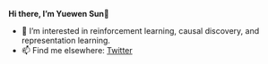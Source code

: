 **Hi there, I’m Yuewen Sun**👋
- 👀 I’m interested in reinforcement learning, causal discovery, and representation learning.
- 📫 Find me elsewhere: [Twitter](https://twitter.com/YuewenSun_007)

<!---
Yuewen-Sun/Yuewen-Sun is a ✨ special ✨ repository because its `README.md` (this file) appears on your GitHub profile.
You can click the Preview link to take a look at your changes.
--->

